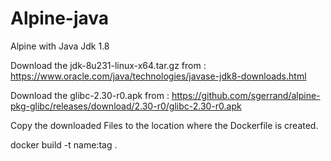 # Alpine-java
Alpine with Java Jdk 1.8


Download the jdk-8u231-linux-x64.tar.gz from : https://www.oracle.com/java/technologies/javase-jdk8-downloads.html

Download the glibc-2.30-r0.apk from : https://github.com/sgerrand/alpine-pkg-glibc/releases/download/2.30-r0/glibc-2.30-r0.apk

Copy the downloaded Files to the location where the Dockerfile is created.

docker build -t name:tag .
